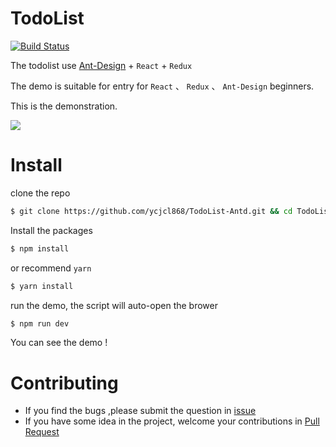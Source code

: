 # TodoList

[![Build Status](https://travis-ci.org/ycjcl868/TodoList-Antd.svg?branch=master)](https://travis-ci.org/ycjcl868/TodoList-Antd)

The todolist use [Ant-Design](https://github.com/ant-design/ant-design) + `React` + `Redux`

The demo is suitable for entry for `React` 、 `Redux` 、 `Ant-Design` beginners. 

This is the demonstration.

![](http://7xi72v.com1.z0.glb.clouddn.com/17-5-30/37588064.jpg)

# Install

clone the repo

```bash
$ git clone https://github.com/ycjcl868/TodoList-Antd.git && cd TodoList-Antd
```

Install the packages

```bash
$ npm install 
```

or recommend `yarn`

```bash
$ yarn install 
```

run the demo, the script will auto-open the brower  

```bash
$ npm run dev
```

You can see the demo ! 

# Contributing

- If you find the bugs ,please submit the question in [issue](https://github.com/ycjcl868/TodoList-Antd.git/issue)
- If you have some idea in the project, welcome your contributions in [Pull Request](https://github.com/ycjcl868/TodoList-Antd/pulls)

